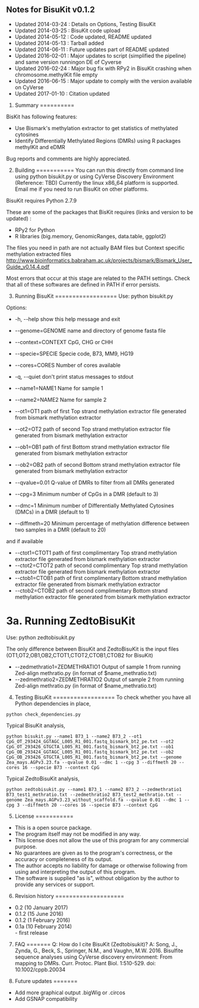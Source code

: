 Notes for BisuKit v0.1.2
-----------------------------------------------------------

- Updated 2014-03-24 : Details on Options, Testing BisuKit
- Updated 2014-03-25 : BisuKit code upload
- Updated 2014-05-12 : Code updated, README updated
- Updated 2014-05-13 : Tarball added
- Updated 2014-06-11 : Future updates part of README updated
- Updated 2016-02-01 : Major updates to script (simplified the pipeline) and same version runningon DE of Cyverse
- Updated 2016-02-24 : Major bug fix with RPy2 in BisuKit crashing when chromosome.methylKit file empty
- Updated 2016-06-15 : Major update to comply with the version available on CyVerse
- Updated 2017-01-10 : Citation updated

1. Summary 
==========

BisKit has following features:

- Use Bismark's methylation extractor to get statistics of methylated cytosines
- Identify Differentially Methylated Regions (DMRs) using R packages methylKit and eDMR

Bug reports and comments are highly appreciated.

2. Building 
===========
You can run this directly from command line using python bisukit.py or using CyVerse Discovery Environment (Reference: TBD)
Currently the linux x86_64 platform is supported.  
Email me if you need to run BisuKit on other platforms.

BisuKit requires Python 2.7.9

These are some of the packages that BisKit requires (links and version to be updated) :
- RPy2 for Python
- R libraries (big.memory, GenomicRanges, data.table, ggplot2)

The files you need in path are not actually BAM files but Context specific methylation extracted files
http://www.bioinformatics.babraham.ac.uk/projects/bismark/Bismark_User_Guide_v0.14.4.pdf 

Most errors that occur at this stage are related to the PATH settings.
Check that all of these softwares are defined in PATH if error persists.

3. Running BisuKit
==================
Use: python bisukit.py 

Options:
- -h, --help            show this help message and exit

- --genome=GENOME     name and directory of genome fasta file
- --context=CONTEXT   CpG, CHG or CHH
- --specie=SPECIE     Specie code, B73, MM9, HG19
- --cores=CORES       Number of cores available
- -q, --quiet         don't print status messages to stdout

- --name1=NAME1 Name for sample 1
- --name2=NAME2 Name for sample 2

- --ot1=OT1     path of first Top strand methylation extractor file generated from bismark methylation extractor
- --ot2=OT2     path of second Top strand methylation extractor file generated from bismark methylation extractor
- --ob1=OB1     path of first Bottom strand methylation extractor file generated from bismark methylation extractor
- --ob2=OB2     path of second Bottom strand methylation extractor file generated from bismark methylation extractor

- --qvalue=0.01 Q-value of DMRs to filter from all DMRs generated
- --cpg=3       Minimum number of CpGs in a DMR (default to 3)
- --dmc=1       Minimum number of Differentially Methylated Cytosines (DMCs) in a DMR (default to 1)
- --diffmeth=20 Minimum percentage of methylation difference between two samples in a DMR (default to 20)

and if available
- --ctot1=CTOT1     path of first complimentary Top strand methylation extractor file generated from bismark methylation extractor
- --ctot2=CTOT2     path of second complimentary Top strand methylation extractor file generated from bismark methylation extractor
- --ctob1=CTOB1     path of first complimentary Bottom strand methylation extractor file generated from bismark methylation extractor
- --ctob2=CTOB2     path of second complimentary Bottom strand methylation extractor file generated from bismark methylation extractor

3a. Running ZedtoBisuKit
==================
Use: python zedtobisukit.py 

The only difference between BisuKit and ZedtoBisuKit is the input files (OT1,OT2,OB1,OB2,CTOT1,CTOT2,CTOB1,CTOB2 for BisuKit)

- --zedmethratio1=ZEDMETHRATIO1 Output of sample 1 from running Zed-align methratio.py (in format of $name_methratio.txt)
- --zedmethratio2=ZEDMETHRATIO2 Output of sample 2 from running Zed-align methratio.py (in format of $name_methratio.txt)

4. Testing BisuKit
==================
To check whether you have all Python dependencies in place,
```
python check_dependencies.py
```

Typical BisuKit analysis,
```
python bisukit.py --name1 B73_1 --name2 B73_2 --ot1 CpG_OT_293424_GGTAGC_L005_R1_001.fastq_bismark_bt2_pe.txt --ot2 CpG_OT_293426_GTGCTA_L005_R1_001.fastq_bismark_bt2_pe.txt --ob1 CpG_OB_293424_GGTAGC_L005_R1_001.fastq_bismark_bt2_pe.txt --ob2 CpG_OB_293426_GTGCTA_L005_R1_001.fastq_bismark_bt2_pe.txt --genome Zea_mays.AGPv3.23.fa --qvalue 0.01 --dmc 1 --cpg 3 --diffmeth 20 --cores 16 --specie B73 --context CpG 
```

Typical ZedtoBisuKit analysis,
```
python zedtobisukit.py --name1 B73_1 --name2 B73_2 --zedmethratio1 B73_test1_methratio.txt --zedmethratio2 B73_test2_methratio.txt --genome Zea_mays.AGPv3.23_without_scaffold.fa --qvalue 0.01 --dmc 1 --cpg 3 --diffmeth 20 --cores 16 --specie B73 --context CpG
```

5. License
===========

- This is a open source package.
- The program itself may not be modified in any way.
- This license does not allow the use of this program for any commercial purpose. 
- No guarantees are given as to the program's correctness, or the accuracy or completeness of its output.  
- The author accepts no liability for damage or otherwise following from using and interpreting the output of this program.
- The software is supplied "as is", without obligation by the author to provide any services or support.

6. Revision history
====================

- 0.2 (10 January 2017)
- 0.1.2 (15 June 2016)
- 0.1.2 (1 February 2016)
- 0.1a (10 February 2014)  
        - first release

7. FAQ
=======
Q: How do I cite BisuKit (Zedtobisukit)? 
A: Song, J., Zynda, G., Beck, S., Springer, N.M., and Vaughn, M.W. 2016. Bisulfite sequence analyses using CyVerse discovery environment: From mapping to DMRs. Curr. Protoc. Plant Biol. 1:510-529. doi: 10.1002/cppb.20034

8. Future updates
=======
- Add more graphical output .bigWig or .circos
- Add GSNAP compatibility
